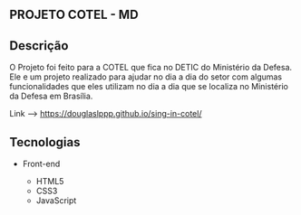 ## PROJETO COTEL - MD


## Descrição

O Projeto foi feito para a COTEL que fica no DETIC do Ministério da Defesa. Ele e um projeto realizado para ajudar no dia a dia do setor com algumas funcionalidades que eles utilizam no dia a dia que se localiza no Ministério da Defesa em Brasília.

Link --> https://douglaslppp.github.io/sing-in-cotel/ 

## Tecnologias

<ul>
  <li>Front-end</li>
  <ul>
    <li>HTML5</li>
    <li>CSS3</li>
    <li>JavaScript</li>
  </ul>
</ul>
<h1>
